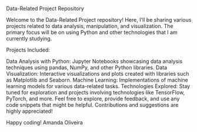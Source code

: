 Data-Related Project Repository

Welcome to the Data-Related Project repository! Here, I'll be sharing various projects related to data analysis, manipulation, and visualization. The primary focus will be on using Python and other technologies that I am currently studying.

Projects Included:

Data Analysis with Python:
Jupyter Notebooks showcasing data analysis techniques using pandas, NumPy, and other Python libraries.
Data Visualization:
Interactive visualizations and plots created with libraries such as Matplotlib and Seaborn.
Machine Learning:
Implementations of machine learning models for various data-related tasks.
Technologies Explored:
Stay tuned for exploration and projects involving technologies like TensorFlow, PyTorch, and more.
Feel free to explore, provide feedback, and use any code snippets that might be helpful. Contributions and suggestions are highly appreciated!

Happy coding!
Amanda Oliveira
